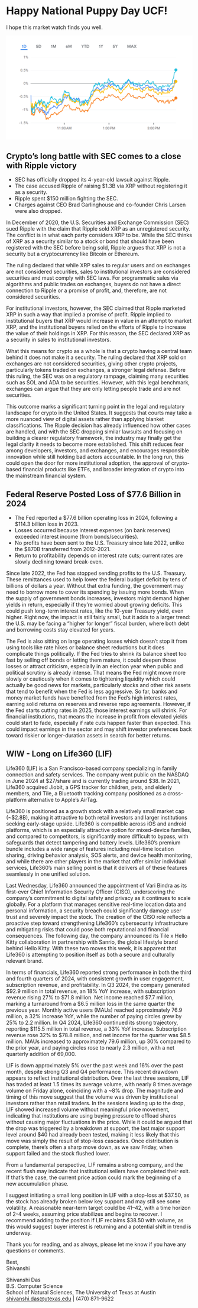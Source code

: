 # Happy National Puppy Day UCF!
I hope this market watch finds you well.

![Market-Overview-03-23-2025](Market-Overview-03-23-2025.png)

## Crypto’s long battle with SEC comes to a close with Ripple victory

- SEC has officially dropped its 4-year-old lawsuit against Ripple.  
- The case accused Ripple of raising $1.3B via XRP without registering it as a security.  
- Ripple spent $150 million fighting the SEC.  
- Charges against CEO Brad Garlinghouse and co-founder Chris Larsen were also dropped.

In December of 2020, the U.S. Securities and Exchange Commission (SEC) sued Ripple with the claim that Ripple sold XRP as an unregistered security. The conflict is in what each party considers XRP to be. While the SEC thinks of XRP as a security similar to a stock or bond that should have been registered with the SEC before being sold, Ripple argues that XRP is not a security but a cryptocurrency like Bitcoin or Ethereum. 

The ruling declared that while XRP sales to regular users and on exchanges are not considered securities, sales to institutional investors are considered securities and must comply with SEC laws. For programmatic sales via algorithms and public trades on exchanges, buyers do not have a direct connection to Ripple or a promise of profit, and, therefore, are not considered securities. 

For institutional investors, however, the SEC claimed that Ripple marketed XRP in such a way that implied a promise of profit. Ripple implied to institutional buyers that XRP would increase in value in an attempt to market XRP, and the institutional buyers relied on the efforts of Ripple to increase the value of their holdings in XRP. For this reason, the SEC declared XRP as a security in sales to institutional investors.

What this means for crypto as a whole is that a crypto having a central team behind it does not make it a security. The ruling declared that XRP sold on exchanges are not considered securities, giving other crypto projects, particularly tokens traded on exchanges, a stronger legal defense. Before this ruling, the SEC was on a regulatory rampage, claiming many securities such as SOL and ADA to be securities. However, with this legal benchmark, exchanges can argue that they are only letting people trade and are not securities.

This outcome marks a significant turning point in the legal and regulatory landscape for crypto in the United States. It suggests that courts may take a more nuanced view of digital assets rather than applying blanket classifications. The Ripple decision has already influenced how other cases are handled, and with the SEC dropping similar lawsuits and focusing on building a clearer regulatory framework, the industry may finally get the legal clarity it needs to become more established. This shift reduces fear among developers, investors, and exchanges, and encourages responsible innovation while still holding bad actors accountable. In the long run, this could open the door for more institutional adoption, the approval of crypto-based financial products like ETFs, and broader integration of crypto into the mainstream financial system.

## Federal Reserve Posted Loss of $77.6 Billion in 2024
- The Fed reported a $77.6 billion operating loss in 2024, following a $114.3 billion loss in 2023.
- Losses occurred because interest expenses (on bank reserves) exceeded interest income (from bonds/securities).
- No profits have been sent to the U.S. Treasury since late 2022, unlike the $870B transferred from 2012–2021.
- Return to profitability depends on interest rate cuts; current rates are slowly declining toward break-even.

Since late 2022, the Fed has stopped sending profits to the U.S. Treasury. These remittances used to help lower the federal budget deficit by tens of billions of dollars a year. Without that extra funding, the government may need to borrow more to cover its spending by issuing more bonds. When the supply of government bonds increases, investors might demand higher yields in return, especially if they’re worried about growing deficits. This could push long-term interest rates, like the 10-year Treasury yield, even higher. Right now, the impact is still fairly small, but it adds to a larger trend: the U.S. may be facing a “higher for longer” fiscal burden, where both debt and borrowing costs stay elevated for years. 

The Fed is also sitting on large operating losses which doesn’t stop it from using tools like rate hikes or balance sheet reductions but it does complicate things politically. If the Fed tries to shrink its balance sheet too fast by selling off bonds or letting them mature, it could deepen those losses or attract criticism, especially in an election year when public and political scrutiny is already intense. That means the Fed might move more slowly or cautiously when it comes to tightening liquidity which could actually be good news for markets, particularly stocks and other risk assets that tend to benefit when the Fed is less aggressive.
So far, banks and money market funds have benefited from the Fed’s high interest rates, earning solid returns on reserves and reverse repo agreements. However, if the Fed starts cutting rates in 2025, those interest earnings will shrink. For financial institutions, that means the increase in profit from elevated yields could start to fade, especially if rate cuts happen faster than expected. This could impact earnings in the sector and may shift investor preferences back toward riskier or longer-duration assets in search for better returns. 


## WIW - Long on Life360 (LIF)


Life360 (LIF) is a San Francisco-based company specializing in family connection and safety services. The company went public on the NASDAQ in June 2024 at $27/share and is currently trading around $38. In 2021, Life360 acquired Jiobit, a GPS tracker for children, pets, and elderly members, and Tile, a Bluetooth tracking company positioned as a cross-platform alternative to Apple’s AirTag.

Life360 is positioned as a growth stock with a relatively small market cap (~$2.8B), making it attractive to both retail investors and larger institutions seeking early-stage upside. Life360 is compatible across iOS and android platforms, which is an especially attractive option for mixed-device families, and compared to competitors, is significantly more difficult to bypass, with safeguards that detect tampering and battery levels. Life360’s premium bundle includes a wide range of features including real-time location sharing, driving behavior analysis, SOS alerts, and device health monitoring, and while there are other players in the market that offer similar individual services, Life360’s main selling point is that it delivers all of these features seamlessly in one unified solution. 

Last Wednesday, Life360 announced the appointment of Vari Bindra as its first-ever Chief Information Security Officer (CISO), underscoring the company’s commitment to digital safety and privacy as it continues to scale globally. For a platform that manages sensitive real-time location data and personal information, a security breach could significantly damage user trust and severely impact the stock. The creation of the CISO role reflects a proactive step toward strengthening Life360’s cybersecurity infrastructure and mitigating risks that could pose both reputational and financial consequences. The following day, the company announced its Tile x Hello Kitty collaboration in partnership with Sanrio, the global lifestyle brand behind Hello Kitty. With these two moves this week, it is apparent that Life360 is attempting to position itself as both a secure and culturally relevant brand. 

In terms of financials, Life360 reported strong performance in both the third and fourth quarters of 2024, with consistent growth in user engagement, subscription revenue, and profitability. In Q3 2024, the company generated $92.9 million in total revenue, an 18% YoY increase, with subscription revenue rising 27% to $71.8 million. Net income reached $7.7 million, marking a turnaround from a $6.5 million loss in the same quarter the previous year. Monthly active users (MAUs) reached approximately 76.9 million, a 32% increase YoY, while the number of paying circles grew by 25% to 2.2 million. In Q4 2024, Life360 continued its strong trajectory, reporting $115.5 million in total revenue, a 33% YoY increase. Subscription revenue rose 32% to $78.8 million, and net income for the quarter was $8.5 million. MAUs increased to approximately 79.6 million, up 30% compared to the prior year, and paying circles rose to nearly 2.3 million, with a net quarterly addition of 69,000. 

LIF is down approximately 5% over the past week and 16% over the past month, despite strong Q3 and Q4 performance. This recent drawdown appears to reflect institutional distribution. Over the last three sessions, LIF has traded at least 1.5 times its average volume, with nearly 8 times average volume on Friday alone, coinciding with a ~8% drop. The magnitude and timing of this move suggest that the volume was driven by institutional investors rather than retail traders. In the sessions leading up to the drop, LIF showed increased volume without meaningful price movement, indicating that institutions are using buying pressure to offload shares without causing major fluctuations in the price. While it could be argued that the drop was triggered by a breakdown at support, the last major support level around $40 had already been tested, making it less likely that this move was simply the result of stop-loss cascades. Once distribution is complete, there’s often a sharp move down, as we saw Friday, when support failed and the stock flushed lower. 

From a fundamental perspective, LIF remains a strong company, and the recent flush may indicate that institutional sellers have completed their exit. If that’s the case, the current price action could mark the beginning of a new accumulation phase.

I suggest initiating a small long position in LIF with a stop-loss at $37.50, as the stock has already broken below key support and may still see some volatility. A reasonable near-term target could be $41–$42, with a time horizon of 2-4 weeks, assuming price stabilizes and begins to recover. I recommend adding to the position if LIF reclaims $38.50 with volume, as this would suggest buyer interest is returning and a potential shift in trend is underway.

Thank you for reading, and as always, please let me know if you have any questions or comments. 

Best,  
Shivanshi  

Shivanshi Das  
B.S. Computer Science  
School of Natural Sciences, The University of Texas at Austin  
shivanshi.das@utexas.edu | (470) 871-9622




